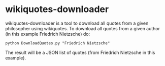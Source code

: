 # wikiquotes-downloader

wikiquotes-downloader is a tool to download all quotes from a given philosopher using wikiquotes. 
To download all quotes from a given author (in this example Friedrich Nietzsche) do:

```
python DownloadQuotes.py "Friedrich Nietzsche"
```

The result will be a JSON list of quotes (from Friedrich Nietzsche in this example).
